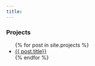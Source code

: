 ```yaml
---
title:
---
```

### Projects

<ul class="well lead list-unstyled">
{% for post in site.projects %}
  <li>
    <a href="{{ post.url }}">{{ post.title}}</a>
  </li>
{% endfor %}
</ul>
